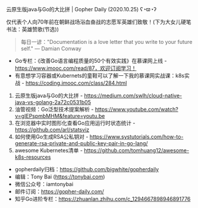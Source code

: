 云原生版java与Go的大比拼 | Gopher Daily (2020.10.25) ʕ◔ϖ◔ʔ

仅代表个人向70年前在朝鲜战场浴血奋战的志愿军英雄们致敬！(下为大女儿硬笔书法：英雄赞歌(节选))

>每日一谚："Documentation is a love letter that you write to your future self." — Damian Conway

* Go专栏：《改善Go语言编程质量的50个有效实践》在慕课网上线 - https://www.imooc.com/read/87，欢迎订阅学习！ 
* 有意想学习容器或Kubernets的童鞋可以了解一下我的慕课网实战课：k8s实战 - https://coding.imooc.com/class/284.html

1. 云原生版java与Go的大比拼 - https://medium.com/swlh/cloud-native-java-vs-golang-2a72c0531b05
2. 油管视频：Go泛型技术提案解析 - https://www.youtube.com/watch?v=gIEPspmbMHM&feature=youtu.be
3. 在浏览器中实时图形化查看Go应用运行时状态统计 - https://github.com/arl/statsviz
4. 如何使用Go生成RSA公私钥对 - https://www.systutorials.com/how-to-generate-rsa-private-and-public-key-pair-in-go-lang/
5. awesome Kubernetes清单 - https://github.com/tomhuang12/awesome-k8s-resources


* gopherdaily归档：https://github.com/bigwhite/gopherdaily
* 编辑：Tony Bai (https://tonybai.com)
* 微信公众号：iamtonybai
* 邮件订阅：https://gopher-daily.com/
* 知乎Go进阶专栏：https://zhuanlan.zhihu.com/c_1294667898946891776


